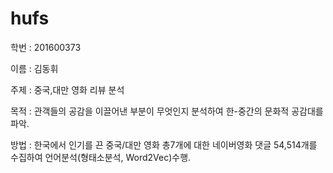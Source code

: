 # hufs

학번 : 201600373

이름 : 김동휘

주제 : 중국,대만 영화 리뷰 분석  

목적 : 관객들의 공감을 이끌어낸 부분이 무엇인지 분석하여 한-중간의 문화적 공감대를 파악.

방법 : 한국에서 인기를 끈 중국/대만 영화 총7개에 대한 네이버영화 댓글 54,514개를 수집하여 언어분석(형태소분석, Word2Vec)수행.

